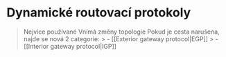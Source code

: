 # Dynamické routovací protokoly

> Nejvíce používané
> Vnímá změny topologie
> Pokud je cesta narušena, najde se nová
> 2 categorie:
	> - [[Exterior gateway protocol|EGP]]
	> - [[Interior gateway protocol|IGP]]